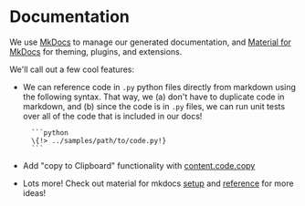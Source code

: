 # Documentation

We use [MkDocs](https://www.mkdocs.org/) to manage our generated documentation, and [Material for
MkDocs](https://squidfunk.github.io/mkdocs-material/getting-started/) for theming, plugins, and
extensions.

We'll call out a few cool features:

- We can reference code in `.py` python files directly from markdown using the following syntax. That way, we (a) don't have to
  duplicate code in markdown, and (b) since the code is in `.py` files, we can run unit tests over
  all of the code that is included in our docs!

        ```python
        \{!> ../samples/path/to/code.py!}
        ```

- Add "copy to Clipboard" functionality with
  [content.code.copy](https://squidfunk.github.io/mkdocs-material/reference/code-blocks/#code-copy-button)
- Lots more! Check out material for mkdocs
  [setup](https://squidfunk.github.io/mkdocs-material/setup/changing-the-colors/) and
  [reference](https://squidfunk.github.io/mkdocs-material/reference) for more ideas!
